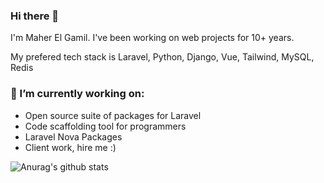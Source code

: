 ### Hi there 👋

I'm Maher El Gamil. I've been working on web projects for 10+ years. 

My prefered tech stack is Laravel, Python, Django, Vue, Tailwind, MySQL, Redis

### 🔭 I’m currently working on:

- Open source suite of packages for Laravel
- Code scaffolding tool for programmers
- Laravel Nova Packages
- Client work, hire me :)

![Anurag's github stats](https://github-readme-stats.vercel.app/api?username=maherelgamil&show_icons=true)
